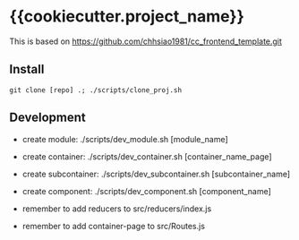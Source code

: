 {{cookiecutter.project_name}}
==========

This is based on https://github.com/chhsiao1981/cc_frontend_template.git

Install
----------

    git clone [repo] .; ./scripts/clone_proj.sh

Development
----------

* create module: ./scripts/dev_module.sh [module_name]
* create container: ./scripts/dev_container.sh [container_name_page]
* create subcontainer: ./scripts/dev_subcontainer.sh [subcontainer_name]
* create component: ./scripts/dev_component.sh [component_name]

* remember to add reducers to src/reducers/index.js
* remember to add container-page to src/Routes.js
